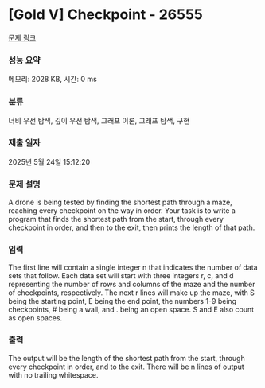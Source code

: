 # [Gold V] Checkpoint - 26555 

[문제 링크](https://www.acmicpc.net/problem/26555) 

### 성능 요약

메모리: 2028 KB, 시간: 0 ms

### 분류

너비 우선 탐색, 깊이 우선 탐색, 그래프 이론, 그래프 탐색, 구현

### 제출 일자

2025년 5월 24일 15:12:20

### 문제 설명

<p>A drone is being tested by finding the shortest path through a maze, reaching every checkpoint on the way in order. Your task is to write a program that finds the shortest path from the start, through every checkpoint in order, and then to the exit, then prints the length of that path.</p>

### 입력 

 <p>The first line will contain a single integer n that indicates the number of data sets that follow. Each data set will start with three integers r, c, and d representing the number of rows and columns of the maze and the number of checkpoints, respectively. The next r lines will make up the maze, with S being the starting point, E being the end point, the numbers 1-9 being checkpoints, # being a wall, and . being an open space. S and E also count as open spaces.</p>

### 출력 

 <p>The output will be the length of the shortest path from the start, through every checkpoint in order, and to the exit. There will be n lines of output with no trailing whitespace.</p>

